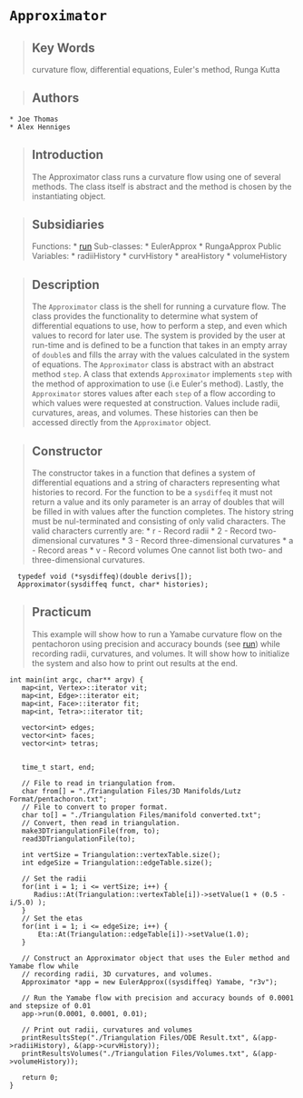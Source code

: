 # `Approximator` #

> ## Key Words ##
> curvature flow, differential equations, Euler's method, Runga Kutta

> ## Authors ##
    * Joe Thomas
    * Alex Henniges

> ## Introduction ##
> The Approximator class runs a curvature flow using one of several methods. The class itself is abstract and the method is chosen by the instantiating object.

> ## Subsidiaries ##
> Functions:
    * [run](Functions#Approximator::run.md)
> Sub-classes:
    * EulerApprox
    * RungaApprox
> Public Variables:
    * radiiHistory
    * curvHistory
    * areaHistory
    * volumeHistory

> ## Description ##
> The `Approximator` class is the shell for running a curvature flow. The class provides the functionality to determine what system of differential equations to use, how to perform a step, and even which values to record for later use. The system is provided by the user at run-time and is defined to be a function that takes in an empty array of `double`s and fills the array with the values calculated in the system of equations. The `Approximator` class is abstract with an abstract method `step`. A class that extends `Approximator` implements `step` with the method of approximation to use (i.e Euler's method). Lastly, the `Approximator` stores values after each `step` of a flow according to which values were requested at construction. Values include radii, curvatures, areas, and volumes. These histories can then be accessed directly from the `Approximator` object.

> ## Constructor ##
> The constructor takes in a function that defines a system of differential equations and a string of characters representing what histories to record. For the function to be a `sysdiffeq` it must not return a value and its only parameter is an array of doubles that will be filled in with values after the function completes. The history string must be nul-terminated and consisting of only valid characters. The valid characters currently are:
    * r - Record radii
    * 2 - Record two-dimensional curvatures
    * 3 - Record three-dimensional curvatures
    * a - Record areas
    * v - Record volumes
> One cannot list both two- and three-dimensional curvatures.
```
  typedef void (*sysdiffeq)(double derivs[]);
  Approximator(sysdiffeq funct, char* histories);
```

> ## Practicum ##
> This example will show how to run a Yamabe curvature flow on the pentachoron using precision and accuracy bounds (see [run](Functions#run.md)) while recording radii, curvatures, and volumes. It will show how to initialize the system and also how to print out results at the end.
```
int main(int argc, char** argv) {
   map<int, Vertex>::iterator vit;
   map<int, Edge>::iterator eit;
   map<int, Face>::iterator fit;
   map<int, Tetra>::iterator tit;
     
   vector<int> edges;
   vector<int> faces;
   vector<int> tetras;
    
    
   time_t start, end;
   
   // File to read in triangulation from.
   char from[] = "./Triangulation Files/3D Manifolds/Lutz Format/pentachoron.txt";
   // File to convert to proper format.
   char to[] = "./Triangulation Files/manifold converted.txt";
   // Convert, then read in triangulation.
   make3DTriangulationFile(from, to);
   read3DTriangulationFile(to);

   int vertSize = Triangulation::vertexTable.size();
   int edgeSize = Triangulation::edgeTable.size();
   
   // Set the radii
   for(int i = 1; i <= vertSize; i++) {
      Radius::At(Triangulation::vertexTable[i])->setValue(1 + (0.5 - i/5.0) );        
   }
   // Set the etas
   for(int i = 1; i <= edgeSize; i++) {
       Eta::At(Triangulation::edgeTable[i])->setValue(1.0);
   }

   // Construct an Approximator object that uses the Euler method and Yamabe flow while
   // recording radii, 3D curvatures, and volumes.
   Approximator *app = new EulerApprox((sysdiffeq) Yamabe, "r3v");

   // Run the Yamabe flow with precision and accuracy bounds of 0.0001 and stepsize of 0.01
   app->run(0.0001, 0.0001, 0.01);

   // Print out radii, curvatures and volumes
   printResultsStep("./Triangulation Files/ODE Result.txt", &(app->radiiHistory), &(app->curvHistory));
   printResultsVolumes("./Triangulation Files/Volumes.txt", &(app->volumeHistory));

   return 0;
}
```